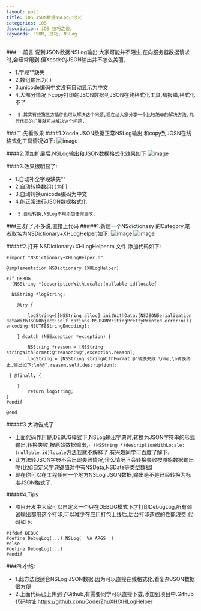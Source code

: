 ```yaml
---
layout: post
title: iOS JSON数据NSLog小技巧
categories: iOS
description: iOS 技巧之谈。
keywords: JSON, 技巧, NSLog
---
```


###一.前言
说到JSON数据NSLog输出,大家可能并不陌生,在向服务器数据请求时,会经常用到,但Xcode的JSON输出并不怎么美丽,
*	1.字段""缺失
*	2.数组输出为( )
*	3.unicode编码中文没有自动显示为中文
*	4.大部分情况下copy打印的JSON数据到JSON在线格式化工具,都报错,格式化不了
*      5.其实有些第三方插件也可以解决这个问题,现在给大家分享一个比较简单的解决方法,几行代码的扩展就可以解决这个问题.

###二.先看效果
####1.Xocde JSON数据正常NSLog输出,和copy到JOSN在线格式化工具情况如下:
![image](http://upload-images.jianshu.io/upload_images/2229730-d9bb01214aa6065a.png?imageMogr2/auto-orient/strip%7CimageView2/2/w/1240)

####2.添加扩展后.NSLog输出和JSON数据格式化效果如下
![image](http://upload-images.jianshu.io/upload_images/2229730-c3d0541fa455e1a5.png?imageMogr2/auto-orient/strip%7CimageView2/2/w/1240)

####3.效果很明显了:
*	1.自动补全字段缺失""
*	2.自动转换数组( )为[ ]
*	3.自动转换unicode编码为中文
*	4.能正常进行JSON数据格式化
*      5.自动转换,NSLog不用添加任何更改.

###三.好了,不多说,直接上代码
#####1.新建一个NSdictionasy 的Category,笔者取名为NSDictionary+XHLogHelper,如下:
![image](http://upload-images.jianshu.io/upload_images/2229730-af6ff693438af981.png?imageMogr2/auto-orient/strip%7CimageView2/2/w/1240)
![image](http://upload-images.jianshu.io/upload_images/2229730-8df81b9d5606cbc4.png?imageMogr2/auto-orient/strip%7CimageView2/2/w/1240)

#####2.打开 NSDictionary+XHLogHelper.m 文件,添加代码如下:
```objc
#import "NSDictionary+XHLogHelper.h"

@implementation NSDictionary (XHLogHelper)

#if DEBUG
- (NSString *)descriptionWithLocale:(nullable id)locale{

  NSString *logString;

    @try {

        logString=[[NSString alloc] initWithData:[NSJSONSerialization dataWithJSONObject:self options:NSJSONWritingPrettyPrinted error:nil] encoding:NSUTF8StringEncoding];

    } @catch (NSException *exception) {

        NSString *reason = [NSString stringWithFormat:@"reason:%@",exception.reason];
        logString = [NSString stringWithFormat:@"转换失败:\n%@,\n转换终止,输出如下:\n%@",reason,self.description];
   
 } @finally {
 
    }
        return logString;
}
#endif

@end

```
#####3.大功告成了
*    上面代码作用是,DEBUG模式下,NSLog输出字典时,转换为JSON字符串的形式输出,转换失败,按原始数据输出,`- (NSString *)descriptionWithLocale:(nullable id)locale`方法我就不解释了,有兴趣同学可百度了解下.
*    此方法转JSON字典不会出现失败情况,什么情况下会转换失败按原始数据输出呢(比如自定义字典键值对中有NSData,NSDate等类型数据)
*    现在你可以在工程任何一个地方NSLog JSON数据,输出是不是已经转换为标准JSON格式了.

#####4.Tips
*  项目开发中大家可以自定义一个只在DEBUG模式下才打印DebugLog,所有调试输出都用这个打印,可以减少在应用打包上线后,后台打印造成的性能浪费,代码如下:
```objc
#ifdef DEBUG
#define DebugLog(...) NSLog(__VA_ARGS__)
#else
#define DebugLog(...)
#endif
```

###四.小结:
*    1.此方法很适合NSLog JSON数据,因为可以直接在线格式化,看复杂JSON数据很方便   
*    2.上面代码已上传到了Github,有需要同学可以直接下载,添加到项目中.Github代码地址:https://github.com/CoderZhuXH/XHLogHelper